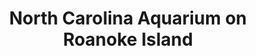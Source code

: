 ---
layout: repo
title: "North Carolina Aquarium on Roanoke Island"
id: 5104
permalink: repos/5104/
---